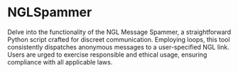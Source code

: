 # NGLSpammer
Delve into the functionality of the NGL Message Spammer, a straightforward Python script crafted for discreet communication. Employing loops, this tool consistently dispatches anonymous messages to a user-specified NGL link. Users are urged to exercise responsible and ethical usage, ensuring compliance with all applicable laws.
